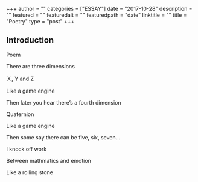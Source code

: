 +++
author = ""
categories = ["ESSAY"]
date = "2017-10-28"
description = ""
featured = ""
featuredalt = ""
featuredpath = "date"
linktitle = ""
title = "Poetry"
type = "post"
+++

## Introduction

Poem

There are three dimensions

Ｘ, Y and Z

Like a game engine

Then later you hear there’s a fourth dimension

Quaternion

Like a game engine

Then some say there can be five, six, seven…

I knock off work

Between mathmatics and emotion

Like a rolling stone
